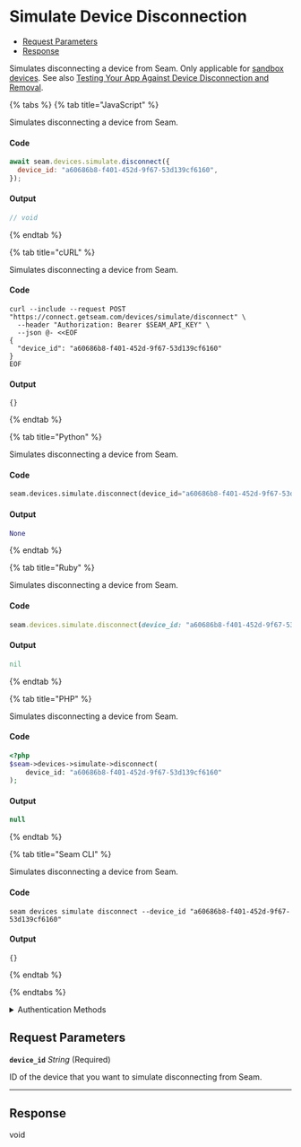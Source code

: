 # Simulate Device Disconnection

- [Request Parameters](#request-parameters)
- [Response](#response)

Simulates disconnecting a device from Seam. Only applicable for [sandbox devices](../../../core-concepts/workspaces/README.md#sandbox-workspaces). See also [Testing Your App Against Device Disconnection and Removal](../../../core-concepts/devices/testing-your-app-against-device-disconnection-and-removal.md).


{% tabs %}
{% tab title="JavaScript" %}

Simulates disconnecting a device from Seam.

#### Code

```javascript
await seam.devices.simulate.disconnect({
  device_id: "a60686b8-f401-452d-9f67-53d139cf6160",
});
```

#### Output

```javascript
// void
```
{% endtab %}

{% tab title="cURL" %}

Simulates disconnecting a device from Seam.

#### Code

```curl
curl --include --request POST "https://connect.getseam.com/devices/simulate/disconnect" \
  --header "Authorization: Bearer $SEAM_API_KEY" \
  --json @- <<EOF
{
  "device_id": "a60686b8-f401-452d-9f67-53d139cf6160"
}
EOF
```

#### Output

```curl
{}
```
{% endtab %}

{% tab title="Python" %}

Simulates disconnecting a device from Seam.

#### Code

```python
seam.devices.simulate.disconnect(device_id="a60686b8-f401-452d-9f67-53d139cf6160")
```

#### Output

```python
None
```
{% endtab %}

{% tab title="Ruby" %}

Simulates disconnecting a device from Seam.

#### Code

```ruby
seam.devices.simulate.disconnect(device_id: "a60686b8-f401-452d-9f67-53d139cf6160")
```

#### Output

```ruby
nil
```
{% endtab %}

{% tab title="PHP" %}

Simulates disconnecting a device from Seam.

#### Code

```php
<?php
$seam->devices->simulate->disconnect(
    device_id: "a60686b8-f401-452d-9f67-53d139cf6160"
);
```

#### Output

```php
null
```
{% endtab %}

{% tab title="Seam CLI" %}

Simulates disconnecting a device from Seam.

#### Code

```seam_cli
seam devices simulate disconnect --device_id "a60686b8-f401-452d-9f67-53d139cf6160"
```

#### Output

```seam_cli
{}
```
{% endtab %}

{% endtabs %}


<details>

<summary>Authentication Methods</summary>

- API key
- Personal access token
  <br>Must also include the `seam-workspace` header in the request.

To learn more, see [Authentication](https://docs.seam.co/latest/api/authentication).
</details>

## Request Parameters

**`device_id`** *String* (Required)

ID of the device that you want to simulate disconnecting from Seam.

---


## Response

void

